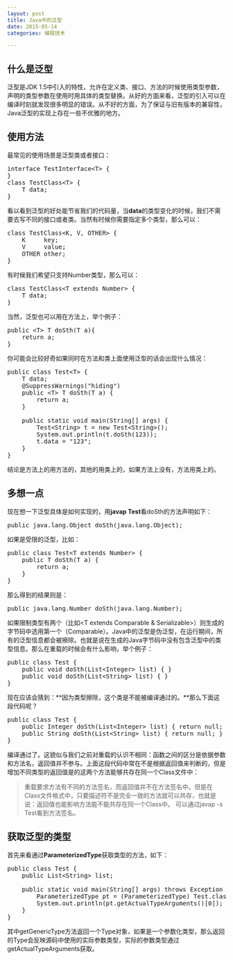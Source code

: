 ```yaml
---
layout: post
title: Java中的泛型
date: 2015-05-14
categories: 编程技术

---
```


## 什么是泛型

泛型是JDK 1.5中引入的特性，允许在定义类、接口、方法的时候使用类型参数，声明的类型参数在使用时用具体的类型替换。从好的方面来看，泛型的引入可以在编译时刻就发现很多明显的错误。从不好的方面，为了保证与旧有版本的兼容性，Java泛型的实现上存在一些不优雅的地方。

## 使用方法

最常见的使用场景是泛型类或者接口：

<pre class="prettyprint">
interface TestInterface&lt;T&gt; {
}
class TestClass&lt;T&gt; {
    T data;
}
</pre>

看以看到泛型的好处能节省我们的代码量，当**data**的类型变化的时候，我们不需要去写不同的接口或者类。当然有时候你需要指定多个类型，那么可以：

<pre class="prettyprint">
class TestClass&lt;K, V, OTHER&gt; {
    K     key;
    V     value;
    OTHER other;
}
</pre>

有时候我们希望只支持Number类型，那么可以：

<pre class="prettyprint">
class TestClass&lt;T extends Number&gt; {
    T data;
}
</pre>

当然，泛型也可以用在方法上，举个例子：

<pre class="prettyprint">
public &lt;T&gt; T doSth(T a){
    return a;
}
</pre>

你可能会比较好奇如果同时在方法和类上面使用泛型的话会出现什么情况：

<pre class="prettyprint">
public class Test&lt;T&gt; {
    T data;
    @SuppressWarnings("hiding")
    public &lt;T&gt; T doSth(T a) {
        return a;
    }

    public static void main(String[] args) {
        Test&lt;String&gt; t = new Test&lt;String&gt;();
        System.out.println(t.doSth(123));
        t.data = "123";
    }
}
</pre>

结论是方法上的用方法的，其他的用类上的，如果方法上没有，方法用类上的。

## 多想一点

现在想一下泛型具体是如何实现的，用**javap Test**看doSth的方法声明如下：

<pre class="prettyprint">
public java.lang.Object doSth(java.lang.Object);
</pre>

如果是受限的泛型，比如：

<pre class="prettyprint">
public class Test&lt;T extends Number&gt; {
    public T doSth(T a) {
        return a;
    }
}
</pre>

那么得到的结果则是：

<pre class="prettyprint">
public java.lang.Number doSth(java.lang.Number);
</pre>

如果限制类型有两个（比如\<T extends Comparable & Serializable\>）则生成的字节码中选用第一个（Comparable）。Java中的泛型是伪泛型，在运行期间，所有的泛型信息都会被擦除。也就是说在生成的Java字节码中没有包含泛型中的类型信息。那么在重载的时候会有什么影响，举个例子：

<pre class="prettyprint">
public class Test {
    public void doSth(List&lt;Integer&gt; list) { }
    public void doSth(List&lt;String&gt; list) { }
}
</pre>

现在应该会猜到：**因为类型擦除，这个类是不能被编译通过的。**那么下面这段代码呢？

<pre class="prettyprint">
public class Test {
    public Integer doSth(List&lt;Integer&gt; list) { return null; }
    public String doSth(List&lt;String&gt; list) { return null; }
}
</pre>

编译通过了。这貌似与我们之前对重载的认识不相同：函数之间的区分是依据参数和方法名，返回值并不参与。上面这段代码中常在不是根据返回值来判断的，但是增加不同类型的返回值是的这两个方法能够共存在同一个Class文件中：
> 重载要求方法有不同的方法签名，而返回值并不在方法签名中。但是在Class文件格式中，只要描述符不是完全一致的方法就可以共存，也就是说：返回值也能影响方法能不能共存在同一个Class中。
可以通过javap -s Test看到方法签名。

## 获取泛型的类型

首先来看通过**ParameterizedType**获取类型的方法，如下：

<pre class="prettyprint">
public class Test {
    public List&lt;String&gt; list;

    public static void main(String[] args) throws Exception {
        ParameterizedType pt = (ParameterizedType) Test.class.getField("list").getGenericType();
        System.out.println(pt.getActualTypeArguments()[0]);
    }
}
</pre>

其中getGenericType方法返回一个Type对象，如果是一个参数化类型，那么返回的Type会反映源码中使用的实际参数类型，实际的参数类型通过getActualTypeArguments获取。
